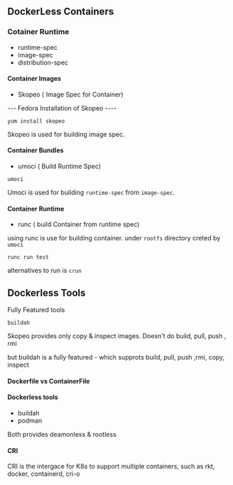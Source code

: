 ## DockerLess Containers

### Cotainer Runtime

- runtime-spec
- image-spec
- distribution-spec

#### Container Images

- Skopeo ( Image Spec for Container)

--- Fedora Installation of Skopeo ----

```
yum install skopeo
```

Skopeo is used for building image spec.

#### Container Bundles

- umoci ( Build Runtime Spec)

```
umoci 
```

Umoci is used for building `runtime-spec` from `image-spec`. 

#### Container Runtime

- runc ( build Container from runtime spec)

using runc is use for  building container. under `rootfs` directory creted by `umoci`

```
runc run test
```

alternatives to run is `crun`

## Dockerless Tools

Fully Featured tools

```
buildah
```

Skopeo provides only copy & inspect images. Doesn't do build, pull, push , rmi

but buildah is a fully featured - which supprots build, pull, push ,rmi, copy, inspect

#### Dockerfile vs ContainerFile

#### Dockerless tools

- buildah
- podman

Both provides deamonless & rootless 

#### CRI 

CRI is the intergace for K8s to support multiple containers, such as rkt, docker, containerd, cri-o




